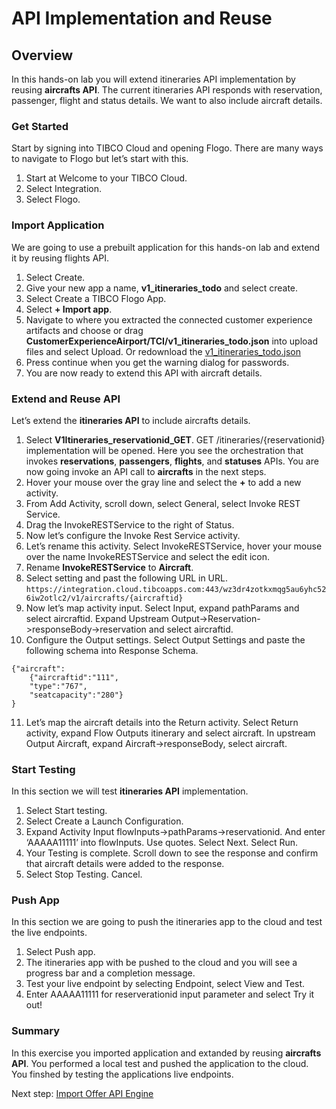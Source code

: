 # API Implementation and Reuse

## Overview
In this hands-on lab you will extend itineraries API implementation by reusing **aircrafts API**.  The current itineraries API responds with reservation, passenger, flight and status details.  We want to also include aircraft details.  

### Get Started

Start by signing into TIBCO Cloud and opening Flogo.  There are many ways to navigate to Flogo but let’s start with this.

1)	Start at Welcome to your TIBCO Cloud.
2)	Select Integration.
3)	Select Flogo.

### Import Application

We are going to use a prebuilt application for this hands-on lab and extend it by reusing flights API. 

1)	Select Create.
2)	Give your new app a name, **v1_itineraries_todo** and select create.
3)	Select Create a TIBCO Flogo App.
4)	Select **+ Import app**.
5)	Navigate to where you extracted the connected customer experience artifacts and choose or drag **CustomerExperienceAirport/TCI/v1_itineraries_todo.json** into upload files and select Upload.
  Or redownload the [v1_itineraries_todo.json](https://raw.githubusercontent.com/wkarasz/keys2cloud2019/master/project/TCI/v1_itineraries_todo.json)
6)	Press continue when you get the warning dialog for passwords.
7)	You are now ready to extend this API with aircraft details.
  
### Extend and Reuse API

Let’s extend the **itineraries API** to include aircrafts details.

1)	Select **V1Itineraries_reservationid_GET**.  GET /itineraries/{reservationid} implementation will be opened.  Here you see the orchestration that invokes **reservations**, **passengers**, **flights**, and **statuses** APIs.  You are now going invoke an API call to **aircrafts** in the next steps.
2)	Hover your mouse over the gray line and select the **+** to add a new activity.
3)	From Add Activity, scroll down, select General, select Invoke REST Service. 
4)	Drag the InvokeRESTService to the right of Status.
5)	Now let’s configure the Invoke Rest Service activity.  
6)	Let’s rename this activity.  Select InvokeRESTService, hover your mouse over the name InvokeRESTService and select the edit icon.  
7)	Rename **InvokeRESTService** to **Aircraft**.
8)  Select setting and past the following URL in URL.
  `https://integration.cloud.tibcoapps.com:443/wz3dr4zotkxmqg5au6yhc526iw2otlc2/v1/aircrafts/{aircraftid}`
9)  Now let’s map activity input.  Select Input, expand pathParams and select aircraftid.   Expand Upstream Output->Reservation->responseBody->reservation and select aircraftid.
10) Configure the Output settings.  Select Output Settings and paste the following schema into Response Schema.
```
{"aircraft":
    {"aircraftid":"111",
    "type":"767",
    "seatcapacity":"280"}
}
```
11) Let’s map the aircraft details into the Return activity.  Select Return activity, expand Flow Outputs itinerary and select aircraft.  In upstream Output Aircraft, expand Aircraft->responseBody, select aircraft.
  
### Start Testing

In this section we will test **itineraries API** implementation.

1)	Select Start testing.
2)	Select Create a Launch Configuration.
3)	Expand Activity Input flowInputs->pathParams->reservationid.  And enter ‘AAAAA11111’ into flowInputs.  Use quotes.  Select Next. Select Run.
4)	Your Testing is complete.  Scroll down to see the response and confirm that aircraft details were added to the response.
5)	Select Stop Testing. Cancel. 
  
### Push App

In this section we are going to push the itineraries app to the cloud and test the live endpoints.

1)	Select Push app.
2)	The itineraries app with be pushed to the cloud and you will see a progress bar and a completion message.
3)	Test your live endpoint by selecting Endpoint, select View and Test.
4)	Enter AAAAA11111 for reserverationid input parameter and select Try it out!
  
### Summary
In this exercise you imported application and extanded by reusing **aircrafts API**.  You performed a local test and pushed the application to the cloud.  You finshed by testing the applications live endpoints.
  
Next step: [Import Offer API Engine](3.TCE.md)
